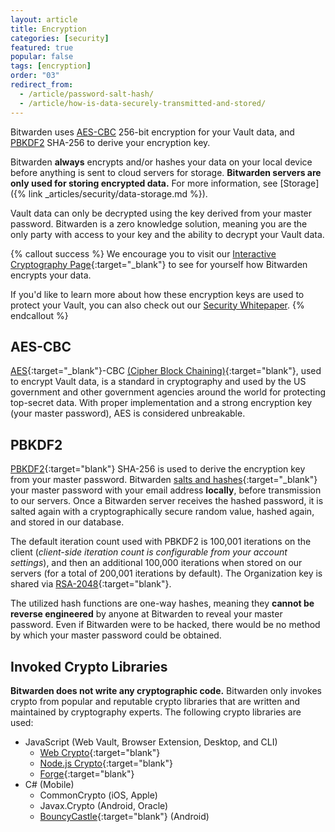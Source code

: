 ```yaml
---
layout: article
title: Encryption
categories: [security]
featured: true
popular: false
tags: [encryption]
order: "03"
redirect_from:
  - /article/password-salt-hash/
  - /article/how-is-data-securely-transmitted-and-stored/
---
```


Bitwarden uses [AES-CBC](#aes-cbc) 256-bit encryption for your Vault data, and [PBKDF2](#pbkdf2) SHA-256 to derive your encryption key.

Bitwarden **always** encrypts and/or hashes your data on your local device before anything is sent to cloud servers for storage. **Bitwarden servers are only used for storing encrypted data.** For more information, see [Storage]({% link _articles/security/data-storage.md %}).

Vault data can only be decrypted using the key derived from your master password. Bitwarden is a zero knowledge solution, meaning you are the only party with access to your key and the ability to decrypt your Vault data.

{% callout success %}
We encourage you to visit our [Interactive Cryptography Page](https://bitwarden.com/help/crypto.html){:target="\_blank"} to see for yourself how Bitwarden encrypts your data.

If you'd like to learn more about how these encryption keys are used to protect your Vault, you can also check out our [Security Whitepaper](https://bitwarden.com/images/resources/security-white-paper-download.pdf).
{% endcallout %}

## AES-CBC

[AES](https://en.wikipedia.org/wiki/Advanced_Encryption_Standard){:target="\_blank"}-CBC [(Cipher Block Chaining)](https://en.wikipedia.org/wiki/Block_cipher_mode_of_operation#Cipher_block_chaining_(CBC)){:target="blank"}, used to encrypt Vault data, is a standard in cryptography and used by the US government and other government agencies around the world for protecting top-secret data. With proper implementation and a strong encryption key (your master password), AES is considered unbreakable.

## PBKDF2

[PBKDF2][pbkdf2]{:target="blank"} SHA-256 is used to derive the encryption key from your master password. Bitwarden [salts and hashes](https://www.okta.com/blog/2019/03/what-are-salted-passwords-and-password-hashing/){:target="\_blank"} your master password with your email address **locally**, before transmission to our servers. Once a Bitwarden server receives the hashed password, it is salted again with a cryptographically secure random value, hashed again, and stored in our database.

The default iteration count used with PBKDF2 is 100,001 iterations on the client (*client-side iteration count is configurable from your account settings*), and then an additional 100,000 iterations when stored on our servers (for a total of 200,001 iterations by default). The Organization key is shared via [RSA-2048][rsa]{:target="blank"}.

The utilized hash functions are one-way hashes, meaning they **cannot be reverse engineered** by anyone at Bitwarden to reveal your master password. Even if Bitwarden were to be hacked, there would be no method by which your master password could be obtained.

## Invoked Crypto Libraries

**Bitwarden does not write any cryptographic code.** Bitwarden only invokes crypto from popular and reputable crypto libraries that are written and maintained by cryptography experts. The following crypto libraries are used:

- JavaScript (Web Vault, Browser Extension, Desktop, and CLI)
  - [Web Crypto][webcrypto]{:target="blank"}
  - [Node.js Crypto][nodecrypto]{:target="blank"}
  - [Forge][forge]{:target="blank"}
- C# (Mobile)
  - CommonCrypto (iOS, Apple)
  - Javax.Crypto (Android, Oracle)
  - [BouncyCastle][bouncy]{:target="blank"} (Android)

[aes]: https://en.wikipedia.org/wiki/Advanced_Encryption_Standard
[pbkdf2]: https://en.wikipedia.org/wiki/PBKDF2
[rsa]: https://en.wikipedia.org/wiki/RSA_numbers#RSA-2048
[forge]: https://github.com/digitalbazaar/forge
[webcrypto]: https://w3c.github.io/webcrypto/Overview.html
[bouncy]: http://www.bouncycastle.org/csharp/
[nodecrypto]: https://nodejs.org/api/crypto.html
